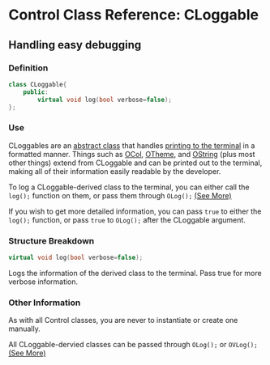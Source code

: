 # Control Class Reference: CLoggable
## Handling easy debugging

### Definition
```cpp
class CLoggable{
	public:
		virtual void log(bool verbose=false);
};
```
### Use
CLoggables are an [abstract class](https://en.cppreference.com/w/cpp/language/abstract_class) that handles [printing to the terminal](https://github.com/RosettaHS/OKit/blob/main/docs/Function%20Reference/OLog.md) in a formatted manner.
Things such as [OCol](https://github.com/RosettaHS/OKit/blob/main/docs/Class%20Reference/OCol.md), [OTheme](https://github.com/RosettaHS/OKit/blob/main/docs/Class%20Reference/OTheme.md), and [OString](https://github.com/RosettaHS/OKit/blob/main/docs/Class%20Reference/OString.md) (plus most other things) extend from CLoggable and can be printed out to the terminal,
making all of their information easily readable by the developer.

To log a CLoggable-derived class to the terminal, you can either call the `log();` function on them, or pass them through `OLog();` [(See More)](https://github.com/RosettaHS/OKit/blob/main/docs/Function%20Reference/OLog.md)

If you wish to get more detailed information, you can pass `true` to either the `log();` function, or pass `true` to `OLog();` after the CLoggable argument.

### Structure Breakdown
```cpp
virtual void log(bool verbose=false);
```
Logs the information of the derived class to the terminal. Pass true for more verbose information.

### Other Information
As with all Control classes, you are never to instantiate or create one manually.

All CLoggable-dervied classes can be passed through `OLog();` or `OVLog();` [(See More)](https://github.com/RosettaHS/OKit/blob/main/docs/Function%20Reference/OLog.md)